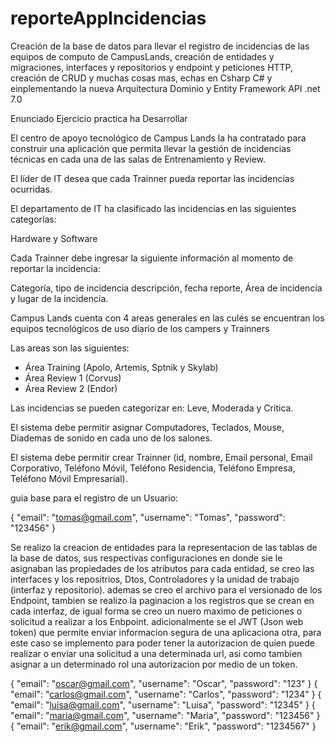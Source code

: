 # reporteAppIncidencias
Creación de la base de datos para llevar el registro de incidencias de las equipos de computo de CampusLands, creación de entidades y migraciones, interfaces y repositorios y endpoint y peticiones HTTP, creación de CRUD y muchas cosas mas, echas en Csharp C# y einplementando la nueva Arquitectura Dominio y Entity Framework API .net 7.0


Enunciado Ejercicio practica ha Desarrollar

El centro de apoyo tecnológico de Campus Lands la ha contratado para construir una aplicación que permita llevar la gestión de incidencias técnicas en cada una de las salas de Entrenamiento y Review.

El líder de IT desea que cada Trainner pueda reportar las incidencias ocurridas.

El departamento de IT ha clasificado las incidencias en las siguientes categorías:

Hardware y Software

Cada Trainner debe ingresar la siguiente información al momento de reportar la incidencia:

Categoría, tipo de incidencia descripción, fecha reporte, Área de incidencia y lugar de la incidencia.

Campus Lands cuenta con 4 areas generales en las culés se encuentran los equipos tecnológicos de uso diario de los campers y Trainners 

Las areas son las siguientes:
* Área Training (Apolo, Artemis, Sptnik y Skylab)
* Área Review 1 (Corvus)
* Área Review 2 (Endor)

Las incidencias se pueden categorizar en: Leve, Moderada y Critica.

El sistema debe permitir asignar Computadores, Teclados, Mouse, Diademas de sonido en cada uno de los salones.

El sistema debe permitir crear Trainner (id, nombre, Email personal, Email Corporativo, Teléfono Móvil, Teléfono Residencia, Teléfono Empresa, Teléfono Móvil Empresarial). 

guia base para el registro de un Usuario:

{
  "email": "tomas@gmail.com",
  "username": "Tomas",
  "password": "123456"
}

Se realizo la creacion de entidades para la representacion de las tablas de la base de datos, sus respectivas configuraciones en donde sie le asignaban las propiedades de los atributos para cada entidad, se creo las interfaces y los repositrios, Dtos, Controladores y la unidad de trabajo (interfaz y repositorio). ademas se creo el archivo para el versionado de los Endpoint, tambien se realizo la paginacion a los registros que se crean en cada interfaz, de igual forma se creo un nuero maximo de peticiones o solicitud a realizar a los Enbpoint. adicionalmente se el JWT (Json web token) que permite enviar informacion segura de una aplicaciona otra, para este caso se implemento para poder tener la autorizacion de quien puede realizar o enviar una solicitud a una determinada url, asi como tambien asignar a un determinado rol una autorizacion por medio de un token. 

{
  "email": "oscar@gmail.com",
  "username": "Oscar",
  "password": "123"
}
{
  "email": "carlos@gmail.com",
  "username": "Carlos",
  "password": "1234"
}
{
  "email": "luisa@gmail.com",
  "username": "Luisa",
  "password": "12345"
}
{
  "email": "maria@gmail.com",
  "username": "Maria",
  "password": "123456"
}
{
  "email": "erik@gmail.com",
  "username": "Erik",
  "password": "1234567"
}
